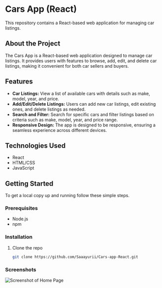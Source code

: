 # Cars App (React)

This repository contains a React-based web application for managing car listings.

## About the Project

The Cars App is a React-based web application designed to manage car listings. It provides users with features to browse, add, edit, and delete car listings, making it convenient for both car sellers and buyers.

## Features

- **Car Listings:** View a list of available cars with details such as make, model, year, and price.
- **Add/Edit/Delete Listings:** Users can add new car listings, edit existing ones, and delete listings as needed.
- **Search and Filter:** Search for specific cars and filter listings based on criteria such as make, model, year, and price range.
- **Responsive Design:** The app is designed to be responsive, ensuring a seamless experience across different devices.

## Technologies Used

- React
- HTML/CSS
- JavaScript

## Getting Started

To get a local copy up and running follow these simple steps.

### Prerequisites

- Node.js
- npm

### Installation

1. Clone the repo
   ```sh
   git clone https://github.com/Saaayurii/Cars-app-React.git


### Screenshots
![Screenshot of Home Page](screenshots/Screenshot_16.png)





